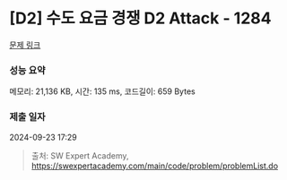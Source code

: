 # [D2] 수도 요금 경쟁 D2 Attack - 1284 

[문제 링크](https://swexpertacademy.com/main/code/problem/problemDetail.do?contestProbId=AV189xUaI8UCFAZN) 

### 성능 요약

메모리: 21,136 KB, 시간: 135 ms, 코드길이: 659 Bytes

### 제출 일자

2024-09-23 17:29



> 출처: SW Expert Academy, https://swexpertacademy.com/main/code/problem/problemList.do